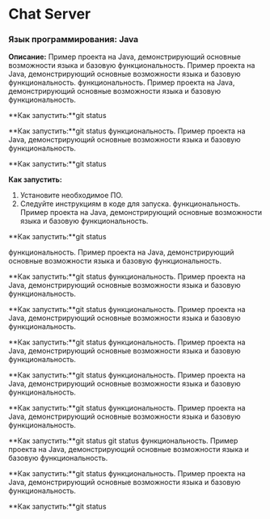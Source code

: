 # Chat Server

### Язык программирования: Java

**Описание:**
Пример проекта на Java, демонстрирующий основные возможности языка и базовую функциональность.
Пример проекта на Java, демонстрирующий основные возможности языка и базовую функциональность.
функциональность.
Пример проекта на Java, демонстрирующий основные возможности языка и базовую функциональность.

**Как запустить:**git status

**Как запустить:**git status
функциональность.
Пример проекта на Java, демонстрирующий основные возможности языка и базовую функциональность.

**Как запустить:**git status

**Как запустить:**
1. Установите необходимое ПО.
2. Следуйте инструкциям в коде для запуска.
функциональность.
Пример проекта на Java, демонстрирующий основные возможности языка и базовую функциональность.

**Как запустить:**git status

функциональность.
Пример проекта на Java, демонстрирующий основные возможности языка и базовую функциональность.

**Как запустить:**git status
функциональность.
Пример проекта на Java, демонстрирующий основные возможности языка и базовую функциональность.

**Как запустить:**git status
функциональность.
Пример проекта на Java, демонстрирующий основные возможности языка и базовую функциональность.

**Как запустить:**git status
функциональность.
Пример проекта на Java, демонстрирующий основные возможности языка и базовую функциональность.

**Как запустить:**git status
функциональность.
Пример проекта на Java, демонстрирующий основные возможности языка и базовую функциональность.

**Как запустить:**git status
функциональность.
Пример проекта на Java, демонстрирующий основные возможности языка и базовую функциональность.

**Как запустить:**git status
git status
функциональность.
Пример проекта на Java, демонстрирующий основные возможности языка и базовую функциональность.

**Как запустить:**git status
функциональность.
Пример проекта на Java, демонстрирующий основные возможности языка и базовую функциональность.

**Как запустить:**git status
